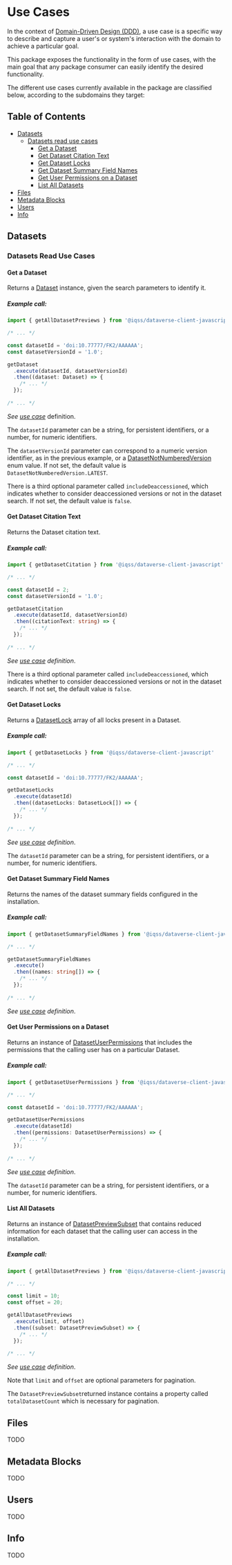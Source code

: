 # Use Cases

In the context of [Domain-Driven Design (DDD)](https://martinfowler.com/bliki/DomainDrivenDesign.html), a use case is a specific way to describe and capture a user's or system's interaction with the domain to achieve a particular goal. 

This package exposes the functionality in the form of use cases, with the main goal that any package consumer can easily identify the desired functionality.

The different use cases currently available in the package are classified below, according to the subdomains they target:

## Table of Contents

- [Datasets](#Datasets)
  - [Datasets read use cases](#datasets-read-use-cases)
    - [Get a Dataset](#get-a-dataset)
    - [Get Dataset Citation Text](#get-dataset-citation-text)
    - [Get Dataset Locks](#get-dataset-locks)
    - [Get Dataset Summary Field Names](#get-dataset-summary-field-names)
    - [Get User Permissions on a Dataset](#get-user-permissions-on-a-dataset)
    - [List All Datasets](#list-all-datasets)
- [Files](#Files)
- [Metadata Blocks](#metadata-blocks)
- [Users](#Users)
- [Info](#Info)

## Datasets

### Datasets Read Use Cases

#### Get a Dataset

Returns a [Dataset](../src/datasets/domain/models/Dataset.ts) instance, given the search parameters to identify it.

##### Example call:

````typescript
import { getAllDatasetPreviews } from '@iqss/dataverse-client-javascript'

/* ... */

const datasetId = 'doi:10.77777/FK2/AAAAAA';
const datasetVersionId = '1.0';

getDataset
  .execute(datasetId, datasetVersionId)
  .then((dataset: Dataset) => {
    /* ... */
  });
  
/* ... */
````

*See [use case](../src/datasets/domain/useCases/GetDataset.ts)* definition.

The `datasetId` parameter can be a string, for persistent identifiers, or a number, for numeric identifiers.

The `datasetVersionId` parameter can correspond to a numeric version identifier, as in the previous example, or a [DatasetNotNumberedVersion](../src/datasets/domain/models/DatasetNotNumberedVersion.ts) enum value. If not set, the default value is `DatasetNotNumberedVersion.LATEST`.

There is a third optional parameter called `includeDeaccessioned`, which indicates whether to consider deaccessioned versions or not in the dataset search. If not set, the default value is `false`.

#### Get Dataset Citation Text

Returns the Dataset citation text.

##### Example call:

````typescript
import { getDatasetCitation } from '@iqss/dataverse-client-javascript'

/* ... */

const datasetId = 2;
const datasetVersionId = '1.0';

getDatasetCitation
  .execute(datasetId, datasetVersionId)
  .then((citationText: string) => {
    /* ... */
  });
  
/* ... */
````

*See [use case](../src/datasets/domain/useCases/GetDatasetCitation.ts) definition*.

There is a third optional parameter called `includeDeaccessioned`, which indicates whether to consider deaccessioned versions or not in the dataset search. If not set, the default value is `false`.

#### Get Dataset Locks

Returns a [DatasetLock](../src/datasets/domain/models/DatasetLock.ts) array of all locks present in a Dataset.

##### Example call:

````typescript
import { getDatasetLocks } from '@iqss/dataverse-client-javascript'

/* ... */

const datasetId = 'doi:10.77777/FK2/AAAAAA';

getDatasetLocks
  .execute(datasetId)
  .then((datasetLocks: DatasetLock[]) => {
    /* ... */
  });
  
/* ... */
````

*See [use case](../src/datasets/domain/useCases/GetDatasetLocks.ts) definition*.

The `datasetId` parameter can be a string, for persistent identifiers, or a number, for numeric identifiers.

#### Get Dataset Summary Field Names

Returns the names of the dataset summary fields configured in the installation.

##### Example call:

````typescript
import { getDatasetSummaryFieldNames } from '@iqss/dataverse-client-javascript'

/* ... */

getDatasetSummaryFieldNames
  .execute()
  .then((names: string[]) => {
    /* ... */
  });
  
/* ... */
````

*See [use case](../src/datasets/domain/useCases/GetDatasetSummaryFieldNames.ts) definition*.

#### Get User Permissions on a Dataset

Returns an instance of [DatasetUserPermissions](../src/datasets/domain/models/DatasetUserPermissions.ts) that includes the permissions that the calling user has on a particular Dataset.

##### Example call:

````typescript
import { getDatasetUserPermissions } from '@iqss/dataverse-client-javascript'

/* ... */

const datasetId = 'doi:10.77777/FK2/AAAAAA';

getDatasetUserPermissions
  .execute(datasetId)
  .then((permissions: DatasetUserPermissions) => {
    /* ... */
  });
  
/* ... */
````

*See [use case](../src/datasets/domain/useCases/GetDatasetUserPermissions.ts) definition*.

The `datasetId` parameter can be a string, for persistent identifiers, or a number, for numeric identifiers.

#### List All Datasets

Returns an instance of [DatasetPreviewSubset](../src/datasets/domain/models/DatasetPreviewSubset.ts) that contains reduced information for each dataset that the calling user can access in the installation.

##### Example call:

````typescript
import { getAllDatasetPreviews } from '@iqss/dataverse-client-javascript'

/* ... */

const limit = 10;
const offset = 20;

getAllDatasetPreviews
  .execute(limit, offset)
  .then((subset: DatasetPreviewSubset) => {
    /* ... */
  });
  
/* ... */
````

*See [use case](../src/datasets/domain/useCases/GetAllDatasetPreviews.ts) definition*.

Note that `limit` and `offset` are optional parameters for pagination.

The `DatasetPreviewSubset`returned instance contains a property called `totalDatasetCount` which is necessary for pagination.

## Files

TODO

## Metadata Blocks

TODO

## Users

TODO

## Info

TODO
